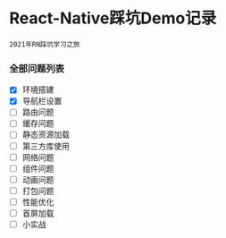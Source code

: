 # React-Native踩坑Demo记录

`2021年RN踩坑学习之旅`

### 全部问题列表

- [x] 环境搭建
- [x] 导航栏设置
- [ ] 路由问题
- [ ] 缓存问题
- [ ] 静态资源加载
- [ ] 第三方库使用
- [ ] 网络问题
- [ ] 组件问题
- [ ] 动画问题
- [ ] 打包问题
- [ ] 性能优化
- [ ] 首屏加载
- [ ] 小实战
